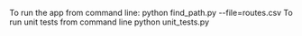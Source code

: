 To run the app from command line: python find_path.py --file=routes.csv
To run unit tests from command line python unit_tests.py